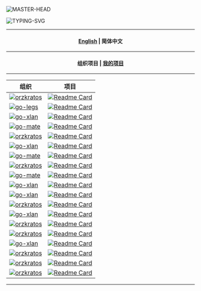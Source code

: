 ![MASTER-HEAD](https://user-images.githubusercontent.com/74038190/213910845-af37a709-8995-40d6-be59-724526e3c3d7.gif)

![TYPING-SVG](https://readme-typing-svg.demolab.com?font=Fira+Code&size=33&pause=1000&color=EBE912&width=999&lines=Hi+there+%F0%9F%91%8B%2C+Welcome+to+my+Page+%F0%9F%91%8B%2C+I'm+yyle88)

---

<h4 align="center"><a href="./README.md">English</a> | <strong>简体中文</strong></h4>

---

<h4 align="center"><strong>组织项目</strong> | <a href="../README.zh.md">我的项目</a></h4>

---

<!-- 这是一个注释，它不会在渲染时显示出来，这是项目列表的起始位置 -->

| **组织** | **项目** |
|------------------|----------|
| [![orzkratos](https://img.shields.io/badge/orzkratos-%23FFD700.svg?style=flat&logoColor=white)](https://github.com/orzkratos) | [![Readme Card](https://github-readme-stats.vercel.app/api/pin/?username=orzkratos&repo=apmkratos&theme=onedark)](https://github.com/orzkratos/apmkratos) |
| [![go-legs](https://img.shields.io/badge/go+legs-%23F09F3B.svg?style=flat&logoColor=white)](https://github.com/go-legs) | [![Readme Card](https://github-readme-stats.vercel.app/api/pin/?username=go-legs&repo=.github&theme=vue)](https://github.com/go-legs/.github) |
| [![go-xlan](https://img.shields.io/badge/go+xlan-%23DC143C.svg?style=flat&logoColor=white)](https://github.com/go-xlan) | [![Readme Card](https://github-readme-stats.vercel.app/api/pin/?username=go-xlan&repo=gogitv5git&theme=synthwave)](https://github.com/go-xlan/gogitv5git) |
| [![go-mate](https://img.shields.io/badge/go+mate-%232E8B57.svg?style=flat&logoColor=white)](https://github.com/go-mate) | [![Readme Card](https://github-readme-stats.vercel.app/api/pin/?username=go-mate&repo=depbump&theme=default_repocard)](https://github.com/go-mate/depbump) |
| [![orzkratos](https://img.shields.io/badge/orzkratos-%2391C4A4.svg?style=flat&logoColor=white)](https://github.com/orzkratos) | [![Readme Card](https://github-readme-stats.vercel.app/api/pin/?username=orzkratos&repo=swaggokratos&theme=solarized-light)](https://github.com/orzkratos/swaggokratos) |
| [![go-xlan](https://img.shields.io/badge/go+xlan-%2320B2AA.svg?style=flat&logoColor=white)](https://github.com/go-xlan) | [![Readme Card](https://github-readme-stats.vercel.app/api/pin/?username=go-xlan&repo=elasticapm&theme=catppuccin_latte)](https://github.com/go-xlan/elasticapm) |
| [![go-mate](https://img.shields.io/badge/go+mate-%23FF6347.svg?style=flat&logoColor=white)](https://github.com/go-mate) | [![Readme Card](https://github-readme-stats.vercel.app/api/pin/?username=go-mate&repo=replicago&theme=chartreuse-dark)](https://github.com/go-mate/replicago) |
| [![orzkratos](https://img.shields.io/badge/orzkratos-%23ADFF2F.svg?style=flat&logoColor=white)](https://github.com/orzkratos) | [![Readme Card](https://github-readme-stats.vercel.app/api/pin/?username=orzkratos&repo=zapzkratos&theme=transparent)](https://github.com/orzkratos/zapzkratos) |
| [![go-mate](https://img.shields.io/badge/go+mate-%2391C4A4.svg?style=flat&logoColor=white)](https://github.com/go-mate) | [![Readme Card](https://github-readme-stats.vercel.app/api/pin/?username=go-mate&repo=.github&theme=rose)](https://github.com/go-mate/.github) |
| [![go-xlan](https://img.shields.io/badge/go+xlan-%23F7931E.svg?style=flat&logoColor=white)](https://github.com/go-xlan) | [![Readme Card](https://github-readme-stats.vercel.app/api/pin/?username=go-xlan&repo=gogitosgcm&theme=aura_dark)](https://github.com/go-xlan/gogitosgcm) |
| [![go-xlan](https://img.shields.io/badge/go+xlan-%23FF4500.svg?style=flat&logoColor=white)](https://github.com/go-xlan) | [![Readme Card](https://github-readme-stats.vercel.app/api/pin/?username=go-xlan&repo=redissuo&theme=shades-of-purple)](https://github.com/go-xlan/redissuo) |
| [![orzkratos](https://img.shields.io/badge/orzkratos-%23DC143C.svg?style=flat&logoColor=white)](https://github.com/orzkratos) | [![Readme Card](https://github-readme-stats.vercel.app/api/pin/?username=orzkratos&repo=vue3kratos&theme=blue-green)](https://github.com/orzkratos/vue3kratos) |
| [![go-xlan](https://img.shields.io/badge/go+xlan-%23ADFF2F.svg?style=flat&logoColor=white)](https://github.com/go-xlan) | [![Readme Card](https://github-readme-stats.vercel.app/api/pin/?username=go-xlan&repo=goyamlv3up&theme=midnight-purple)](https://github.com/go-xlan/goyamlv3up) |
| [![orzkratos](https://img.shields.io/badge/orzkratos-%23FFD700.svg?style=flat&logoColor=white)](https://github.com/orzkratos) | [![Readme Card](https://github-readme-stats.vercel.app/api/pin/?username=orzkratos&repo=authkratos&theme=ambient_gradient)](https://github.com/orzkratos/authkratos) |
| [![orzkratos](https://img.shields.io/badge/orzkratos-%2395C59D.svg?style=flat&logoColor=white)](https://github.com/orzkratos) | [![Readme Card](https://github-readme-stats.vercel.app/api/pin/?username=orzkratos&repo=gormkratos&theme=yeblu)](https://github.com/orzkratos/gormkratos) |
| [![go-xlan](https://img.shields.io/badge/go+xlan-%2320B2AA.svg?style=flat&logoColor=white)](https://github.com/go-xlan) | [![Readme Card](https://github-readme-stats.vercel.app/api/pin/?username=go-xlan&repo=.github&theme=noctis_minimus)](https://github.com/go-xlan/.github) |
| [![orzkratos](https://img.shields.io/badge/orzkratos-%23DC143C.svg?style=flat&logoColor=white)](https://github.com/orzkratos) | [![Readme Card](https://github-readme-stats.vercel.app/api/pin/?username=orzkratos&repo=erkkratos&theme=github_dark_dimmed)](https://github.com/orzkratos/erkkratos) |
| [![orzkratos](https://img.shields.io/badge/orzkratos-%23F2D330.svg?style=flat&logoColor=white)](https://github.com/orzkratos) | [![Readme Card](https://github-readme-stats.vercel.app/api/pin/?username=orzkratos&repo=wire2kratos&theme=algolia)](https://github.com/orzkratos/wire2kratos) |
| [![orzkratos](https://img.shields.io/badge/orzkratos-%2335A8D5.svg?style=flat&logoColor=white)](https://github.com/orzkratos) | [![Readme Card](https://github-readme-stats.vercel.app/api/pin/?username=orzkratos&repo=.github&theme=ayu-mirage)](https://github.com/orzkratos/.github) |

<!-- 这是一个注释，它不会在渲染时显示出来，这是项目列表的终止位置 -->

---
